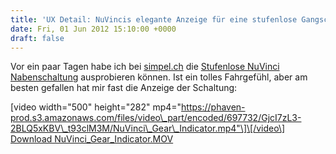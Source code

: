 ```yaml
---
title: 'UX Detail: NuVincis elegante Anzeige für eine stufenlose Gangschaltung'
date: Fri, 01 Jun 2012 15:10:00 +0000
draft: false
---
```


Vor ein paar Tagen habe ich bei [simpel.ch](http://www.simpel.ch) die [Stufenlose NuVinci Nabenschaltung](http://phil.veloblog.ch/post/7/1582) ausprobieren können. Ist ein tolles Fahrgefühl, aber am besten gefallen hat mir fast die Anzeige der Schaltung:

\[video width="500" height="282" mp4="https://phaven-prod.s3.amazonaws.com/files/video\_part/encoded/697732/GjcI7zL3-2BLQ5xKBV\_t93clM3M/NuVinci\_Gear\_Indicator.mp4"\]\[/video\] [Download NuVinci\_Gear\_Indicator.MOV](https://phaven-prod.s3.amazonaws.com/files/video_part/asset/697732/-NEqkqRUrahVa-JJkhdOdldHGVE/NuVinci_Gear_Indicator.MOV)